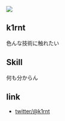 ![](https://komarev.com/ghpvc/?username=k1rnt)
## k1rnt
色んな技術に触れたい

## Skill
何も分からん

## link
- [twitter/@k1rnt](https://twitter.com/k1rnt)

